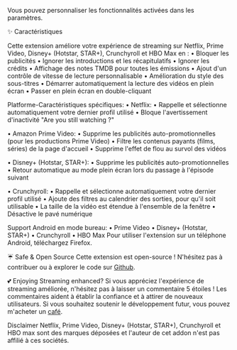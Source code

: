 Vous pouvez personnaliser les fonctionnalités activées dans les paramètres.

✨ Caractéristiques

Cette extension améliore votre expérience de streaming sur Netflix, Prime Video, Disney+ (Hotstar, STAR+), Crunchyroll et HBO Max en :
  • Bloquer les publicités
  • Ignorer les introductions et les récapitulatifs
  • Ignorer les crédits
  • Affichage des notes TMDB pour toutes les émissions
  • Ajout d'un contrôle de vitesse de lecture personnalisable
  • Amélioration du style des sous-titres
  • Démarrer automatiquement la lecture des vidéos en plein écran
  • Passer en plein écran en double-cliquant

Platforme-Caractéristiques spécifiques:
  • Netflix:
      • Rappelle et sélectionne automatiquement votre dernier profil utilisé
      • Bloque l'avertissement d'inactivité "Are you still watching ?"
  • Amazon Prime Video:
      • Supprime les publicités auto-promotionnelles (pour les productions Prime Video)
      • Filtre les contenus payants (films, séries) de la page d'accueil
      • Supprime l'effet de flou au survol des vidéos
  • Disney+ (Hotstar, STAR+):
      • Supprime les publicités auto-promotionnelles
      • Retour automatique au mode plein écran lors du passage à l'épisode suivant
  • Crunchyroll:
      • Rappelle et sélectionne automatiquement votre dernier profil utilisé
      • Ajoute des filtres au calendrier des sorties, pour qu'il soit utilisable
      • La taille de la vidéo est étendue à l'ensemble de la fenêtre
      • Désactive le pavé numérique
Support Android en mode bureau:
  • Prime Video
  • Disney+ (Hotstar, STAR+)
  • Crunchyroll
  • HBO Max
Pour utiliser l'extension sur un téléphone Android, téléchargez Firefox.

☔ Safe & Open Source
Cette extension est open-source ! N'hésitez pas à contribuer ou à explorer le code sur <a href='https://github.com/Dreamlinerm/Netflix-Prime-Auto-Skip' target='_blank'>Github</a>.

💕 Enjoying Streaming enhanced?
Si vous appréciez l'expérience de streaming améliorée, n'hésitez pas à laisser un commentaire 5 étoiles ! Les commentaires aident à établir la confiance et à attirer de nouveaux utilisateurs.
Si vous souhaitez soutenir le développement futur, vous pouvez m'acheter un <a href='https://github.com/sponsors/Dreamlinerm' target='_blank'>café</a>.

Disclaimer
Netflix, Prime Video, Disney+ (Hotstar, STAR+), Crunchyroll et HBO max sont des marques déposées et l'auteur de cet addon n'est pas affilié à ces sociétés.